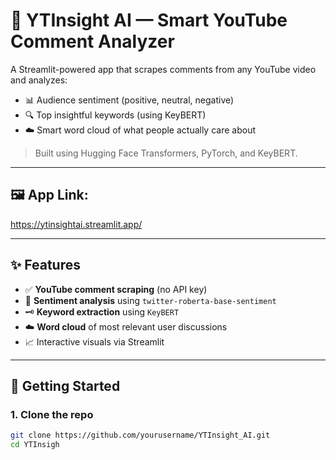 # 🎥 YTInsight AI — Smart YouTube Comment Analyzer 

A Streamlit-powered app that scrapes comments from any YouTube video and analyzes:
- 📊 Audience sentiment (positive, neutral, negative)
- 🔍 Top insightful keywords (using KeyBERT)
- ☁️ Smart word cloud of what people actually care about

> Built using Hugging Face Transformers, PyTorch, and KeyBERT.

---

## 🖼️ App Link:
https://ytinsightai.streamlit.app/


---

## ✨ Features

- ✅ **YouTube comment scraping** (no API key)
- 🧠 **Sentiment analysis** using `twitter-roberta-base-sentiment`
- 🗝️ **Keyword extraction** using `KeyBERT`
- ☁️ **Word cloud** of most relevant user discussions
- 📈 Interactive visuals via Streamlit

---

## 🚀 Getting Started

### 1. Clone the repo
```bash
git clone https://github.com/yourusername/YTInsight_AI.git
cd YTInsigh
